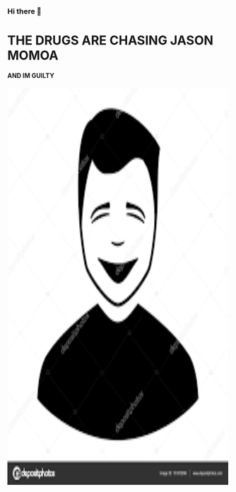 ### Hi there 👋
# THE DRUGS ARE CHASING JASON MOMOA
#### **AND IM GUILTY**
<img src= "imagery/download.png" width= "500" height= "900">

<!--
**SoA80085/SoA80085** is a ✨ _special_ ✨ repository because its `README.md` (this file) appears on your GitHub profile.

Here are some ideas to get you started:

- 🔭 I’m currently working on ...
- 🌱 I’m currently learning ...
- 👯 I’m looking to collaborate on ...
- 🤔 I’m looking for help with ...
- 💬 Ask me about ...
- 📫 How to reach me: ...
- 😄 Pronouns: ...
- ⚡ Fun fact: ...
-->
